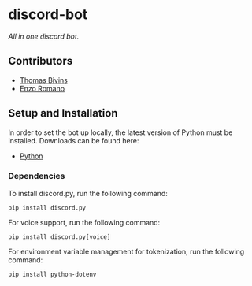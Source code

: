 # discord-bot
*All in one discord bot.*

## Contributors
* [Thomas Bivins](https://github.com/thomasbiv)
* [Enzo Romano](https://github.com/enzosromano)

## Setup and Installation
In order to set the bot up locally, the latest version of Python must be installed. Downloads can be found here: 
* [Python](https://www.python.org/downloads/)

### Dependencies

To install discord.py, run the following command:
```
pip install discord.py
```

For voice support, run the following command:
```
pip install discord.py[voice]
```

For environment variable management for tokenization, run the following command:
```
pip install python-dotenv
```

